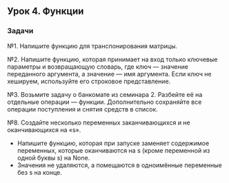 ## Урок 4. Функции

### Задачи

№1. Напишите функцию для транспонирования матрицы.

№2. Напишите функцию, которая принимает на вход только ключевые параметры
и возвращающую словарь, где ключ — значение переданного аргумента,
а значение — имя аргумента. Если ключ не хешируем, используйте его
строковое представление.

№3. Возьмите задачу о банкомате из семинара 2. Разбейте её на отдельные операции —
функции. Дополнительно сохраняйте все операции поступления и снятия
средств в список.

№8. Создайте несколько переменных заканчивающихся и не оканчивающихся на «s».

- Напишите функцию, которая при запуске заменяет содержимое переменных, которые
  оканчиваются на s (кроме переменной из одной буквы s) на None.
- Значения не удаляются, а помещаются в одноимённые переменные без s на конце.